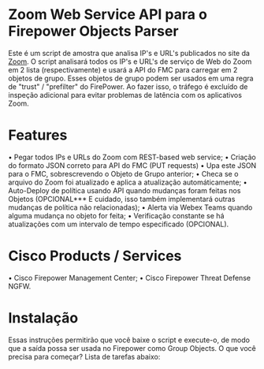 # Zoom Web Service API para o Firepower Objects Parser

Este é um script de amostra que analisa IP's e URL's publicados no site da <a href = "https://support.zoom.us/hc/en-us/articles/201362683-Network-firewall-or-proxy-server-settings-for-Zoom">Zoom</a>. O script analisará todos os IP's e URL's de serviço de Web do Zoom em 2 lista (respectivamente) e usará a API do FMC para carregar em 2 objetos de grupo. Esses objetos de grupo podem ser usados ​​em uma regra de "trust" / "prefilter" do FirePower. Ao fazer isso, o tráfego é excluído de inspeção adicional para evitar problemas de latência com os aplicativos Zoom.

# Features
• Pegar todos IPs e URLs  do Zoom com REST-based web service;
• Criação do formato JSON correto para API do FMC (PUT requests)
• Upa este JSON para o FMC, sobrescrevendo o Objeto de Grupo anterior;
• Checa se o arquivo do Zoom foi atualizado e aplica a atualização automáticamente;
• Auto-Deploy de política usando API quando mudanças foram feitas nos Objetos (OPCIONAL*** E cuidado, isso também implementará outras mudanças de política não relacionadas);
• Alerta via Webex Teams quando alguma mudança no objeto for feita;
• Verificação constante se há atualizações com um intervalo de tempo especificado (OPCIONAL).

# Cisco Products / Services
• Cisco Firepower Management Center;
• Cisco Firepower Threat Defense NGFW.

# Instalação
Essas instruções permitirão que você baixe o script e execute-o, de modo que a saída possa ser usada no Firepower como Group Objects. O que você precisa para começar? Lista de tarefas abaixo:
